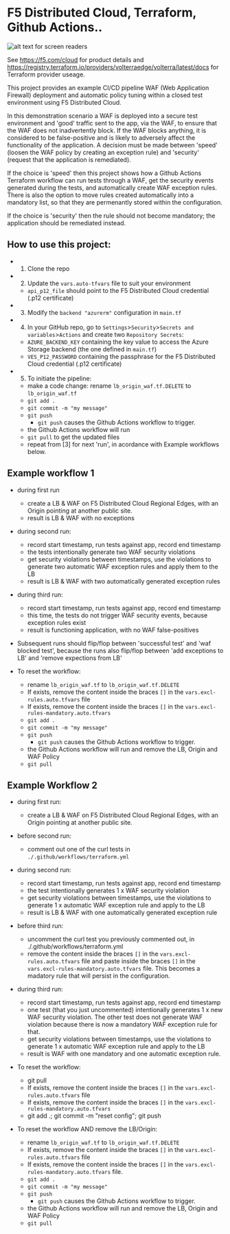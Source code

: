 # F5 Distributed Cloud, Terraform, Github Actions..

![alt text for screen readers](/images/xc-to-public-ip.png "Logical diagram of F5 Distributed Cloud test scenario")

See https://f5.com/cloud for product details and https://registry.terraform.io/providers/volterraedge/volterra/latest/docs for Terraform provider useage.

This project provides an example CI/CD pipeline WAF (Web Application Firewall) deployment and automatic policy tuning within a closed test environment using F5 Distributed Cloud.  

In this demonstration scenario a WAF is deployed into a secure test environment and 'good' traffic sent to the app, via the WAF, to ensure that the WAF does not inadvertently block.  If the WAF blocks anything, it is considered to be false-positive and is likely to adversely affect the functionality of the application. A decision must be made between 'speed' (loosen the WAF policy by creating an exception rule) and 'security' (request that the application is remediated).

If the choice is 'speed' then this project shows how a Github Actions Terraform workflow can run tests through a WAF, get the security events generated during the tests, and automatically create WAF exception rules.  There is also the option to move rules created automatically into a mandatory list, so that they are permenantly stored within the configuration. 

If the choice is 'security' then the rule should not become mandatory; the application should be remediated instead.

## How to use this project:

- 1. Clone the repo
- 2. Update the `vars.auto-tfvars` file to suit your environment
    - `api_p12_file` should point to the F5 Distributed Cloud credential (.p12 certificate)
- 3. Modify the `backend "azurerm"` configuration in `main.tf`
- 4. In your GitHub repo, go to `Settings`>`Security`>`Secrets and variables`>`Actions` and create two `Repository Secrets`:
    - `AZURE_BACKEND_KEY` containing the key value to access the Azure Storage backend (the one defined in `main.tf`)
    - `VES_P12_PASSWORD` containing the passphrase for the F5 Distributed Cloud credential (.p12 certificate)
- 5. To initiate the pipeline:
    - make a code change: rename `lb_origin_waf.tf.DELETE` to `lb_origin_waf.tf`
    - `git add .`
    - `git commit -m "my message"`
    - `git push`   
        - `git push` causes the Github Actions workflow to trigger.
    - the Github Actions workflow will run
    - `git pull` to get the updated files
    - repeat from [3] for next 'run', in acordance with Example workflows below.

## Example workflow 1

- during first run
    - create a LB & WAF on F5 Distributed Cloud Regional Edges, with an Origin pointing at another public site.
    - result is LB & WAF with no exceptions

- during second run:
    - record start timestamp, run tests against app, record end timestamp
    - the tests intentionally generate two WAF security violations
    - get security violations between timestamps, use the violations to generate two automatic WAF exception rules and apply them to the LB
    - result is LB & WAF with two automatically generated exception rules

- during third run:
    - record start timestamp, run tests against app, record end timestamp
    - this time, the tests do not trigger WAF security events, because exception rules exist
    - result is functioning application, with no WAF false-positives

- Subsequent runs should flip/flop between 'successful test' and 'waf blocked test', because the runs also flip/flop between 'add exceptions to LB' and 'remove expections from LB'

- To reset the workflow:
    - rename `lb_origin_waf.tf` to `lb_origin_waf.tf.DELETE` 
    - If exists, remove the content inside the braces `[]` in the `vars.excl-rules.auto.tfvars` file
    - If exists, remove the content inside the braces `[]` in the `vars.excl-rules-mandatory.auto.tfvars`
    - `git add .`
    - `git commit -m "my message"`
    - `git push`   
        - `git push` causes the Github Actions workflow to trigger.
    - the Github Actions workflow will run and remove the LB, Origin and WAF Policy
    - `git pull`


## Example Workflow 2

- during first run:
    - create a LB & WAF on F5 Distributed Cloud Regional Edges, with an Origin pointing at another public site.

- before second run:
    - comment out one of the curl tests in `./.github/workflows/terraform.yml`

- during second run:
    - record start timestamp, run tests against app, record end timestamp
    - the test intentionally generates 1 x WAF security violation
    - get security violations between timestamps, use the violations to generate 1 x automatic WAF exception rule and apply to the LB
    - result is LB & WAF with one automatically generated exception rule

- before third run:
    - uncomment the curl test you previously commented out, in ./.github/workflows/terraform.yml
    - remove the content inside the braces `[]` in the `vars.excl-rules.auto.tfvars` file and paste inside the braces `[]` in the `vars.excl-rules-mandatory.auto.tfvars` file.  This becomes a madatory rule that will persist in the configuration.

- during third run:
    - record start timestamp, run tests against app, record end timestamp
    - one test (that you just uncommented) intentionally generates 1 x new WAF security violation.  The other test does not generate WAF violation because there is now a mandatory WAF exception rule for that.
    - get security violations between timestamps, use the violations to generate 1 x automatic WAF exception rule and apply to the LB
    - result is WAF with one mandatory and one automatic exception rule.

- To reset the workflow:
    - git pull
    - If exists, remove the content inside the braces `[]` in the `vars.excl-rules.auto.tfvars` file
    - If exists, remove the content inside the braces `[]` in the `vars.excl-rules-mandatory.auto.tfvars`
    - git add .; git commit -m "reset config"; git push

- To reset the workflow AND remove the LB/Origin:
    - rename `lb_origin_waf.tf` to `lb_origin_waf.tf.DELETE` 
    - If exists, remove the content inside the braces `[]` in the `vars.excl-rules.auto.tfvars` file
    - If exists, remove the content inside the braces `[]` in the `vars.excl-rules-mandatory.auto.tfvars` file.
    - `git add .`
    - `git commit -m "my message"`
    - `git push`   
        - `git push` causes the Github Actions workflow to trigger.
    - the Github Actions workflow will run and remove the LB, Origin and WAF Policy
    - `git pull`
